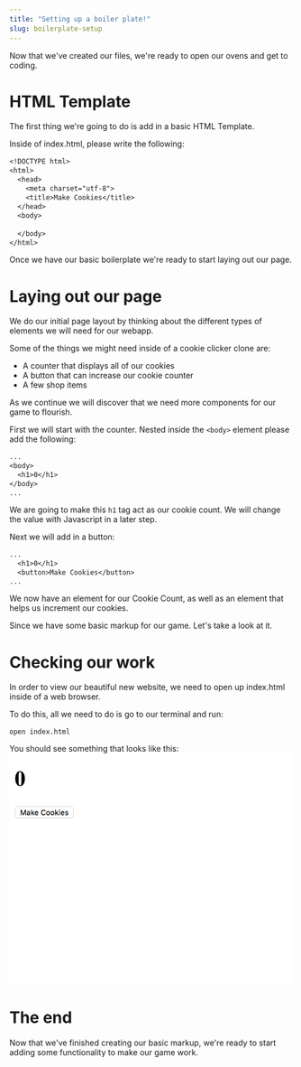 ```yaml
---
title: "Setting up a boiler plate!"
slug: boilerplate-setup
---
```


Now that we've created our files, we're ready to open our ovens and get to coding.

# HTML Template

The first thing we're going to do is add in a basic HTML Template.

Inside of index.html, please write the following:

```
<!DOCTYPE html>
<html>
  <head>
    <meta charset="utf-8">
    <title>Make Cookies</title>
  </head>
  <body>

  </body>
</html>
```
Once we have our basic boilerplate we're ready to start laying out our page.

# Laying out our page

We do our initial page layout by thinking about the different types of elements we will need for our webapp.

Some of the things we might need inside of a cookie clicker clone are:

- A counter that displays all of our cookies
- A button that can increase our cookie counter
- A few shop items

As we continue we will discover that we need more components for our game to flourish.

First we will start with the counter. Nested inside the ```<body>``` element please add the following:

```
...
<body>
  <h1>0</h1>
</body>
...
```
We are going to make this ```h1``` tag act as our cookie count. We will change the value with Javascript in a later step.

Next we will add in a button:
```
...
  <h1>0</h1>
  <button>Make Cookies</button>
...
```
We now have an element for our Cookie Count, as well as an element that helps us increment our cookies.

Since we have some basic markup for our game. Let's take a look at it.

# Checking our work

In order to view our beautiful new website, we need to open up index.html inside of a web browser.

To do this, all we need to do is go to our terminal and run:

```
open index.html
```

You should see something that looks like this:
![Basic Markup](./assets/first-look.png "Basic Markup")


# The end

Now that we've finished creating our basic markup, we're ready to start adding some functionality to make our game work.
